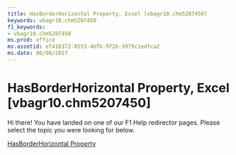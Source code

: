 ```yaml
---
title: HasBorderHorizontal Property, Excel [vbagr10.chm5207450]
keywords: vbagr10.chm5207450
f1_keywords:
- vbagr10.chm5207450
ms.prod: office
ms.assetid: ef418372-8553-4bfb-972b-3979c1edfca2
ms.date: 06/08/2017
---
```



# HasBorderHorizontal Property, Excel [vbagr10.chm5207450]

Hi there! You have landed on one of our F1 Help redirector pages. Please select the topic you were looking for below.

[HasBorderHorizontal Property](http://msdn.microsoft.com/library/9d5a86ea-73f1-a149-8fc9-ce104cdb41a3%28Office.15%29.aspx)

